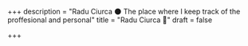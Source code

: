 +++
description = "Radu Ciurca 🌑 The place where I keep track of the proffesional and personal"
title = "Radu Ciurca 🦄"
draft = false

+++
